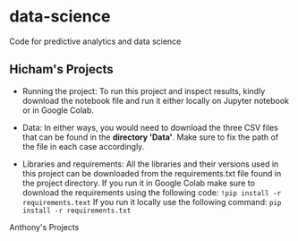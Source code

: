 # data-science
Code for predictive analytics and data science

## **Hicham's Projects**

* Running the project:
To run this project and inspect results, kindly download the notebook file and run it either locally on Jupyter notebook or in Google Colab.

* Data:
In either ways, you would need to download the three CSV files that can be found in the **directory 'Data'**.
Make sure to fix the path of the file in each case accordingly.

* Libraries and requirements:
All the libraries and their versions used in this project can be downloaded from the requirements.txt file found in the project directory.
If you run it in Google Colab make sure to download the requirements using the following code: ``` !pip install -r requirements.text ```
If you run it locally use the following command:
``` pip install -r requirements.txt ```


Anthony's Projects
